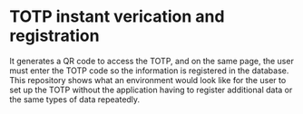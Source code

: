 # TOTP instant verication and registration
It generates a QR code to access the TOTP, and on the same page, the user must enter the TOTP code so the information is registered in the database. This repository shows what an environment would look like for the user to set up the TOTP without the application having to register additional data or the same types of data repeatedly.
